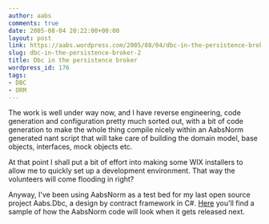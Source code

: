 ```yaml
---
author: aabs
comments: true
date: 2005-08-04 20:22:00+00:00
layout: post
link: https://aabs.wordpress.com/2005/08/04/dbc-in-the-persistence-broker-2/
slug: dbc-in-the-persistence-broker-2
title: Dbc in the persistence broker
wordpress_id: 176
tags:
- DBC
- ORM
---
```


The work is well under way now, and I have reverse engineering, code generation and configuration pretty much sorted out, with a bit of code generation to make the whole thing compile nicely within an AabsNorm generated nant script that will take care of building the domain model, base objects, interfaces, mock objects etc.

At that point I shall put a bit of effort into making some WIX installers to allow me to quickly set up a development environment. That way the volunteers will come flooding in right?

Anyway, I've been using AabsNorm as a test bed for my last open source project Aabs.Dbc, a design by contract framework in C#. [Here](http://aabsdotnet.blogspot.com/2005/08/dbc-in-use.html) you'll find a sample of how the AabsNorm code will look when it gets released next.

